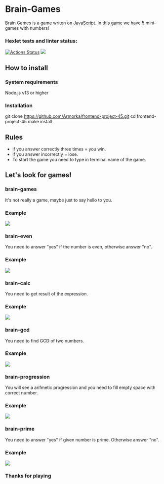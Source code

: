 # Brain-Games

Brain Games is a game writen on JavaScript. In this game we have 5 mini-games with numbers!
### Hexlet tests and linter status:
[![Actions Status](https://github.com/Armorka/frontend-project-44/workflows/hexlet-check/badge.svg)](https://github.com/Armorka/frontend-project-44/actions)
<a href="https://codeclimate.com/github/Armorka/frontend-project-45/maintainability"><img src="https://api.codeclimate.com/v1/badges/4dd28fbe58314cf033eb/maintainability" /></a>

## How to install
### System requirements
Node.js v13 or higher

### Installation

  git clone https://github.com/Armorka/frontend-project-45.git
  cd frontend-project-45
  make install

## Rules

* if you answer correctly three times = you win.
* if you answer incorrectly = lose.
* To start the game you need to type in terminal name of the game.

## Let's look for games!

### brain-games

It's not really a game, maybe just to say hello to you.

### Example

<a href="https://asciinema.org/a/xhU79hgXh8sBul9IfNjVQGj55" target="_blank"><img src="https://asciinema.org/a/xhU79hgXh8sBul9IfNjVQGj55.svg" /></a>

### brain-even

You need to answer "yes" if the number is even, otherwise answer "no".

### Example

<a href="https://asciinema.org/a/RA5Td0gpby3o8ImYRiA4tr6QF" target="_blank"><img src="https://asciinema.org/a/RA5Td0gpby3o8ImYRiA4tr6QF.svg" /></a>

### brain-calc

You need to get result of the expression.

### Example

<a href="https://asciinema.org/a/ir8MHa8tVJDStZCtxzm4GrC5w" target="_blank"><img src="https://asciinema.org/a/ir8MHa8tVJDStZCtxzm4GrC5w.svg" /></a>

### brain-gcd

You need to find GCD of two numbers.

### Example

<a href="https://asciinema.org/a/5MGTBvkZmzBswzIRjnSFOwujY" target="_blank"><img src="https://asciinema.org/a/5MGTBvkZmzBswzIRjnSFOwujY.svg" /></a>

### brain-progression

You will see a arifmetic progression and you need to fill empty space with correct number.

### Example

<a href="https://asciinema.org/a/qaC6SOLn4hTkzDJIKApLvUrSh" target="_blank"><img src="https://asciinema.org/a/qaC6SOLn4hTkzDJIKApLvUrSh.svg" /></a>

### brain-prime

You need to answer "yes" if given number is prime. Otherwise answer "no".

### Example

<a href="https://asciinema.org/a/N7r7ooiKQsUmd4nwRt1TZzqUj" target="_blank"><img src="https://asciinema.org/a/N7r7ooiKQsUmd4nwRt1TZzqUj.svg" /></a>

### Thanks for playing